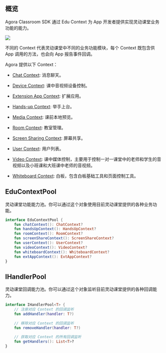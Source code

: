 ## 概览

Agora Classroom SDK 通过 Edu Context 为 App 开发者提供实现灵动课堂业务功能的能力。

![](https://web-cdn.agora.io/docs-files/1619696813295)

不同的 Context 代表灵动课堂中不同的业务功能模块，每个 Context 既包含供 App 调用的方法，也会向 App 报告事件回调。

Agora 提供以下 Context：

- [Chat Context](/cn/agora-class/edu_context_api_ref_android_chat?platform=Android): 消息聊天。
- [Device Context](/cn/agora-class/edu_context_api_ref_android_device?platform=Android): 课中音视频设备控制。
- [Extension App Context](): 扩展应用。
- [Hands-up Context](/cn/agora-class/edu_context_api_ref_android_handsup?platform=Android): 举手上台。
- [Media Context](): 课前本地预览。

- [Room Context](/cn/agora-class/edu_context_api_ref_android_room?platform=Android): 教室管理。
- [Screen Sharing Context](/cn/agora-class/edu_context_api_ref_android_screensharing?platform=Android): 屏幕共享。
- [User Context](/cn/agora-class/edu_context_api_ref_android_userlist?platform=Android): 用户列表。
- [Video Context](/cn/agora-class/edu_context_api_ref_android_video?platform=Android): 课中媒体控制，主要用于控制一对一课堂中的老师和学生的音视频以及小班课和大班课中老师的音视频。
- [Whiteboard Context](/cn/agora-class/edu_context_api_ref_android_whiteboard?platform=Android): 白板，包含白板基础工具和页面控制工具。

## EduContextPool

灵动课堂功能能力池。你可以通过这个对象使用目前灵动课堂提供的各种业务功能。

```kotlin
interface EduContextPool {
    fun chatContext(): ChatContext?
    fun handsUpContext(): HandsUpContext?
    fun roomContext(): RoomContext?
    fun screenShareContext(): ScreenShareContext?
    fun userContext(): UserContext?
    fun videoContext(): VideoContext?
    fun whiteboardContext(): WhiteboardContext?
    fun extAppContext(): ExtAppContext?
}
```

## IHandlerPool

灵动课堂回调能力池。你可以通过这个对象监听目前灵动课堂提供的各种回调能力。

```kotlin
interface IHandlerPool<T> {
    // 注册对应 Context 的回调监听
    fun addHandler(handler: T?)
  
    // 移除对应 Context 的回调监听
    fun removeHandler(handler: T?)
 
    // 获取对应 Context 的所有回调监听
    fun getHandlers(): List<T>?
}
```